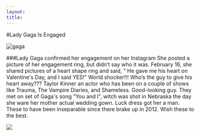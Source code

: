 ```yaml
---
layout:
title:
---
```


#Lady Gaga Is Engaged 

![gaga](http://ll-media.tmz.com/2012/05/13/0513-lady-gaga-ring-2.jpg)

###Lady Gaga confirmed her engagement on her Instagram 
She posted a picture of her engagement ring, but didn’t say who it was. 
February 16, she shared pictures of a heart shape ring and said, “ He gave me his heart on Valentine's Day, and I said YES!"
World shocker!!! Who’s the guy to give his heart away???
Taylor Kinner an actor who has been on a couple of shows like Trauma, The Vampire Diaries, and Shameless. 
Good-looking guy.  They met on set of Gaga's song “You and I”, witch was shot in Nebraska the day she ware her mother actual wedding gown. Luck dress got her a man. These to have been inseparable since there brake up in 2012.  Wish these to the best. 
 
![](https://timedotcom.files.wordpress.com/2015/02/lady-gaga-engaged.jpg?quality=65&strip=color&w=1100)



